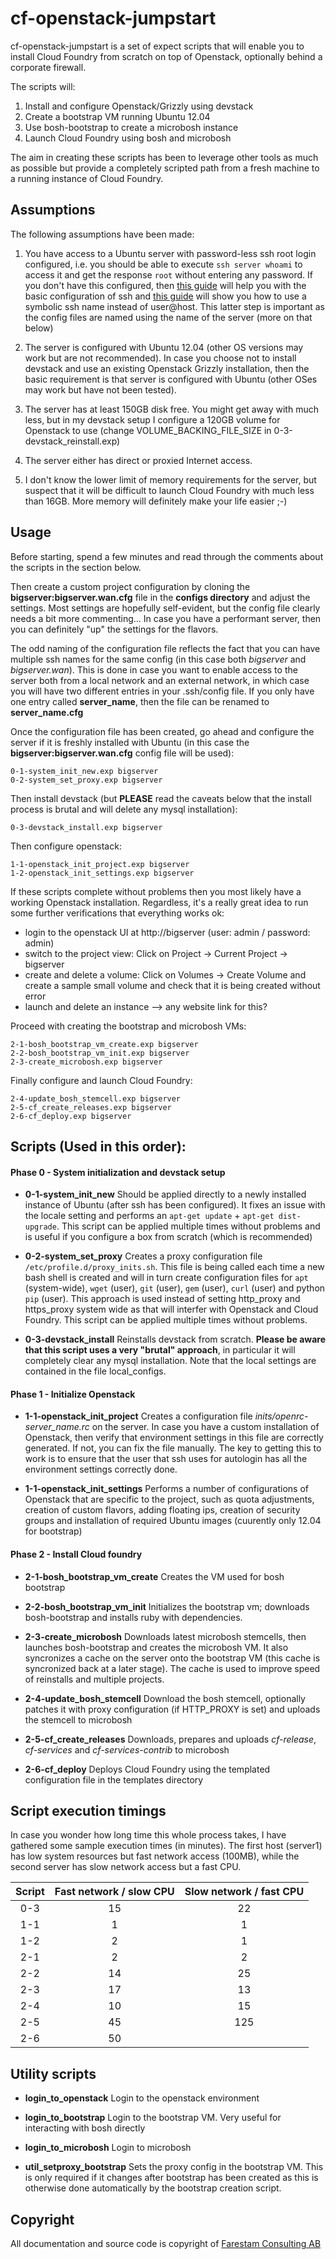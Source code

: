 # cf-openstack-jumpstart

cf-openstack-jumpstart is a set of expect scripts that will enable you to install Cloud Foundry from scratch on top of Openstack, optionally behind a corporate firewall.

The scripts will:

1. Install and configure Openstack/Grizzly using devstack
2. Create a bootstrap VM running Ubuntu 12.04
3. Use bosh-bootstrap to create a microbosh instance
4. Launch Cloud Foundry using bosh and microbosh

The aim in creating these scripts has been to leverage other tools as much as possible but provide a completely scripted path from a fresh machine to a running instance of Cloud Foundry.

## Assumptions

The following assumptions have been made:

1. You have access to a Ubuntu server with password-less ssh root login configured, i.e. you should be able to execute `ssh server whoami` to access it and get the response `root` without entering any password. If you don't have this configured, then [this guide](http://osxdaily.com/2012/05/25/how-to-set-up-a-password-less-ssh-login/) will help you with the basic configuration of ssh and [this guide](http://nerderati.com/2011/03/simplify-your-life-with-an-ssh-config-file/) will show you how to use a symbolic ssh name instead of user@host. This latter step is important as the config files are named using the name of the server (more on that below)

2. The server is configured with Ubuntu 12.04 (other OS versions may work but are not recommended). In case you choose not to install devstack and use an existing Openstack Grizzly installation, then the basic requirement is that server is configured with Ubuntu (other OSes may work but have not been tested).

3. The server has at least 150GB disk free. You might get away with much less, but in my devstack setup I configure a 120GB volume for Openstack to use (change VOLUME_BACKING_FILE_SIZE in 0-3-devstack_reinstall.exp)

4. The server either has direct or proxied Internet access.

5. I don't know the lower limit of memory requirements for the server, but suspect that it will be difficult to launch Cloud Foundry with much less than 16GB. More memory will definitely make your life easier ;-)

## Usage

Before starting, spend a few minutes and read through the comments about the scripts in the section below.

Then create a custom project configuration by cloning the **bigserver:bigserver.wan.cfg** file in the **configs directory** and adjust the settings. Most settings are hopefully self-evident, but the config file clearly needs a bit more commenting… In case you have a performant server, then you can definitely "up" the settings for the flavors.

The odd naming of the configuration file reflects the fact that you can have multiple ssh names for the same config (in this case both *bigserver* and *bigserver.wan*). This is done in case you want to enable access to the server both from a local network and an external network, in which case you will have two different entries in your .ssh/config file. If you only have one entry called **server_name**, then the file can be renamed to **server_name.cfg**

Once the configuration file has been created, go ahead and configure the server if it is freshly installed with Ubuntu (in this case the **bigserver:bigserver.wan.cfg** config file will be used):

```
0-1-system_init_new.exp bigserver
0-2-system_set_proxy.exp bigserver
```

Then install devstack (but **PLEASE** read the caveats below that the install process is brutal and will delete any mysql installation):

```
0-3-devstack_install.exp bigserver
```


Then configure openstack:

```
1-1-openstack_init_project.exp bigserver
1-2-openstack_init_settings.exp bigserver
```

If these scripts complete without problems then you most likely have a working Openstack installation. Regardless, it's a really great idea to run some further verifications that everything works ok:

   * login to the openstack UI at http://bigserver (user: admin / password: admin)
   * switch to the project view: Click on Project -> Current Project -> bigserver
   * create and delete a volume: Click on Volumes -> Create Volume and create a sample small volume and check that it is being created without error
   * launch and delete an instance
   --> any website link for this?


Proceed with creating the bootstrap and microbosh VMs:

```
2-1-bosh_bootstrap_vm_create.exp bigserver
2-2-bosh_bootstrap_vm_init.exp bigserver
2-3-create_microbosh.exp bigserver
```

Finally configure and launch Cloud Foundry:

```
2-4-update_bosh_stemcell.exp bigserver
2-5-cf_create_releases.exp bigserver
2-6-cf_deploy.exp bigserver
```



## Scripts (Used in this order):

#### Phase 0 - System initialization and devstack setup

* **0-1-system_init_new**
Should be applied directly to a newly installed instance of Ubuntu (after ssh has been configured). It fixes an issue with the locale setting and performs an `apt-get update` + `apt-get dist-upgrade`. This script can be applied multiple times without problems and is useful if you configure a box from scratch (which is recommended)

* **0-2-system_set_proxy**
Creates a proxy configuration file `/etc/profile.d/proxy_inits.sh`. This file is being called each time a new bash shell is created and will in turn create configuration files for `apt` (system-wide), `wget` (user), `git` (user), `gem` (user), `curl` (user) and python `pip` (user). This approach is used instead of setting http_proxy and https_proxy system wide as that will interfer with Openstack and Cloud Foundry. This script can be applied multiple times without problems.

* **0-3-devstack_install**
Reinstalls devstack from scratch. **Please be aware that this script uses a very "brutal" approach**, in particular it will completely clear any mysql installation. Note that the local settings are contained in the file local_configs.

#### Phase 1 - Initialize Openstack

* **1-1-openstack_init_project**
Creates a configuration file *inits/openrc-server_name.rc* on the server. In case you have a custom installation of Openstack, then verify that environment settings in this file are correctly generated. If not, you can fix the file manually. The key to getting this to work is to ensure that the user that ssh uses for autologin has all the environment settings correctly done.

* **1-1-openstack_init_settings**
Performs a number of configurations of Openstack that are specific to the project, such as quota adjustments, creation of custom flavors, adding floating ips, creation of security groups and installation of required Ubuntu images (cuurently only 12.04 for bootstrap)

#### Phase 2 - Install Cloud foundry

* **2-1-bosh_bootstrap_vm_create**
Creates the VM used for bosh bootstrap

* **2-2-bosh_bootstrap_vm_init**
Initializes the bootstrap vm; downloads bosh-bootstrap and installs ruby with dependencies.

* **2-3-create_microbosh**
Downloads latest microbosh stemcells, then launches bosh-bootstrap and creates the microbosh VM. It also syncronizes a cache on the server onto the bootstrap VM (this cache is syncronized back at a later stage). The cache is used to improve speed of reinstalls and multiple projects.

* **2-4-update_bosh_stemcell**
Download the bosh stemcell, optionally patches it with proxy configuration (if HTTP_PROXY is set) and uploads the stemcell to microbosh

* **2-5-cf_create_releases**
Downloads, prepares and uploads *cf-release*, *cf-services* and *cf-services-contrib* to microbosh

* **2-6-cf_deploy**
Deploys Cloud Foundry using the templated configuration file in the templates directory


## Script execution timings

In case you wonder how long time this whole process takes, I have gathered some sample execution times (in minutes). The first host (server1) has low system resources but fast network access (100MB), while the second server has slow network access but a fast CPU.


Script    | Fast network / slow CPU | Slow network / fast CPU
:-------: | :---------------------: | :---------------------:
0-3       |  15                     |   22
1-1       |   1                     |    1
1-2       |   2                     |    1
2-1       |   2                     |    2
2-2       |  14                     |   25
2-3       |  17                     |   13
2-4       |  10                     |   15
2-5       |  45                     |  125
2-6       |  50                     |


## Utility scripts

* **login_to_openstack**
Login to the openstack environment

* **login_to_bootstrap**
Login to the bootstrap VM. Very useful for interacting with bosh directly

* **login_to_microbosh**
Login to microbosh

* **util_setproxy_bootstrap**
Sets the proxy config in the bootstrap VM. This is only required if it changes after bootstrap has been created as this is otherwise done automatically by the bootstrap creation script.

## Copyright

All documentation and source code is copyright of [Farestam Consulting AB](http://www.farestam.com)

